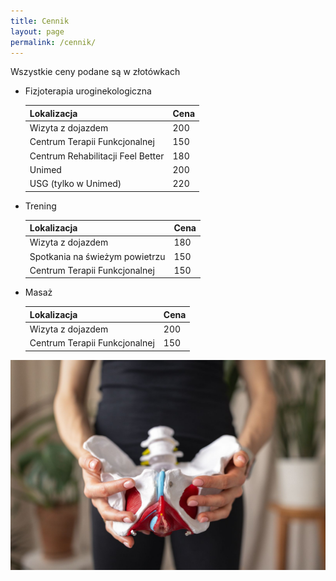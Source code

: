 ```yaml
---
title: Cennik
layout: page
permalink: /cennik/
---
```


Wszystkie ceny podane są w złotówkach

- Fizjoterapia uroginekologiczna

  | Lokalizacja                       | Cena |
  |-----------------------------------|------|
  | Wizyta z dojazdem                 | 200  |
  | Centrum Terapii Funkcjonalnej     | 150  |
  | Centrum Rehabilitacji Feel Better | 180  |
  | Unimed                            | 200  |
  | USG (tylko w Unimed)             | 220  |

- Trening

  | Lokalizacja                    | Cena |
  |--------------------------------|------|
  | Wizyta z dojazdem              | 180  |
  | Spotkania na świeżym powietrzu | 150  |
  | Centrum Terapii Funkcjonalnej  | 150  |

- Masaż

  | Lokalizacja                       | Cena                                   |
  |-----------------------------------|----------------------------------------|
  | Wizyta z dojazdem                 | 200                                    |
  | Centrum Terapii Funkcjonalnej     | 150                                    |

![](/images/miednica.jpg)
